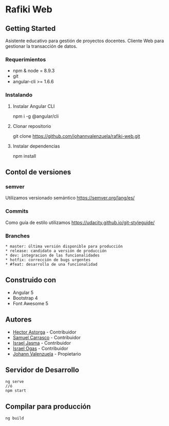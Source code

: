 # Rafiki Web

## Getting Started

Asistente educativo para gestión de proyectos docentes. Cliente Web para gestionar la transacción de datos. 


### Requerimientos

* npm & node = 8.9.3
* git
* angular-cli >= 1.6.6

### Instalando

1. Instalar Angular CLI
	
	npm i -g @angular/cli
	
2. Clonar repositorio
	
	git clone https://github.com/johannvalenzuela/rafiki-web.git
	
3. Instalar dependencias
	
	npm install

## Contol de versiones

### semver

Utilizamos versionado semántico https://semver.org/lang/es/

### Commits

Como guía de estilo utilizamos https://udacity.github.io/git-styleguide/

### Branches

	* master: última versión disponible para producción
	* release: candidato a versión de producción
	* dev: integracion de las funcionalidades
	* hotfix: corrección de bugs urgentes
	* #feat: desarrollo de una funcionalidad

## Construido con

* Angular 5
* Bootstrap 4
* Font Awesome 5

## Autores

* [Hector Astorga](https://github.com/hastorga) - Contribuidor
* [Samuel Carrasco](https://github.com/scarrascofuentes) - Contribuidor
* [Israel Jasma](https://github.com/israeljasmac) - Contribuidor
* [Israel Ogas](https://github.com/IsraelOgas) - Contribuidor
* [Johann Valenzuela](https://github.com/IsraelOgas) - Propietario

## Servidor de Desarrollo

    ng serve
    //ó
    npm start

## Compilar para producción

	ng build
